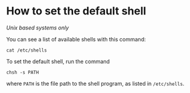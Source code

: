 # How to set the default shell

_Unix based systems only_

You can see a list of available shells with this command:

```
cat /etc/shells
```

To set the default shell, run the command

```
chsh -s PATH
```

where `PATH` is the file path to the shell program, as listed in `/etc/shells`.
